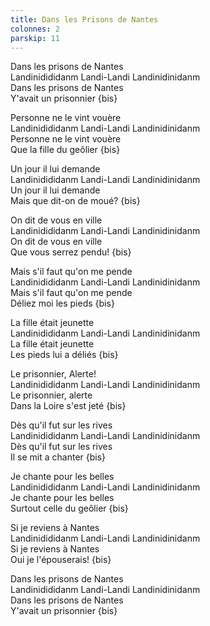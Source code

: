 ```yaml
---
title: Dans les Prisons de Nantes
colonnes: 2
parskip: 11
---
```

Dans les prisons de Nantes  
Landinidididanm Landi-Landi Landinidinidanm  
Dans les prisons de Nantes  
Y'avait un prisonnier {bis}

Personne ne le vint vouère  
Landinidididanm Landi-Landi Landinidinidanm  
Personne ne le vint vouère  
Que la fille du geôlier {bis}

Un jour il lui demande  
Landinidididanm Landi-Landi Landinidinidanm  
Un jour il lui demande  
Mais que dit-on de moué? {bis}

On dit de vous en ville  
Landinidididanm Landi-Landi Landinidinidanm  
On dit de vous en ville  
Que vous serrez pendu! {bis}

Mais s'il faut qu'on me pende  
Landinidididanm Landi-Landi Landinidinidanm  
Mais s'il faut qu'on me pende  
Déliez moi les pieds {bis}

La fille était jeunette  
Landinidididanm Landi-Landi Landinidinidanm  
La fille était jeunette  
Les pieds lui a déliés {bis}

Le prisonnier, Alerte!  
Landinidididanm Landi-Landi Landinidinidanm  
Le prisonnier, alerte  
Dans la Loire s'est jeté {bis}

Dès qu'il fut sur les rives  
Landinidididanm Landi-Landi Landinidinidanm  
Dès qu'il fut sur les rives  
Il se mit a chanter {bis}

Je chante pour les belles  
Landinidididanm Landi-Landi Landinidinidanm  
Je chante pour les belles  
Surtout celle du geôlier {bis}

Si je reviens à Nantes  
Landinidididanm Landi-Landi Landinidinidanm  
Si je reviens à Nantes  
Oui je l'épouserais! {bis}

Dans les prisons de Nantes  
Landinidididanm Landi-Landi Landinidinidanm  
Dans les prisons de Nantes  
Y'avait un prisonnier {bis}